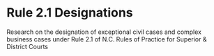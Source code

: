 # Rule 2.1 Designations
 Research on the designation of exceptional civil cases and complex business cases under Rule 2.1 of N.C. Rules of Practice for Superior & District Courts
